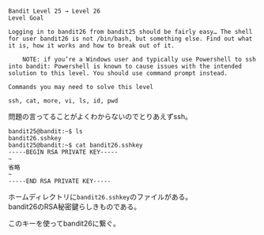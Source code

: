 ```

Bandit Level 25 → Level 26
Level Goal

Logging in to bandit26 from bandit25 should be fairly easy… The shell for user bandit26 is not /bin/bash, but something else. Find out what it is, how it works and how to break out of it.

    NOTE: if you’re a Windows user and typically use Powershell to ssh into bandit: Powershell is known to cause issues with the intended solution to this level. You should use command prompt instead.

Commands you may need to solve this level

ssh, cat, more, vi, ls, id, pwd
```

問題の言ってることがよくわからないのでとりあえずssh。  

```
bandit25@bandit:~$ ls
bandit26.sshkey
bandit25@bandit:~$ cat bandit26.sshkey 
-----BEGIN RSA PRIVATE KEY-----
~
省略
~
-----END RSA PRIVATE KEY-----
```

ホームディレクトリに`bandit26.sshkey`のファイルがある。  
bandit26のRSA秘密鍵らしきものである。  

このキーを使ってbandit26に繋ぐ。  

